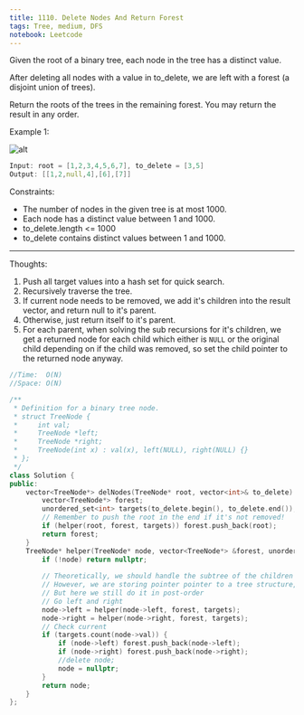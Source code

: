 ```yaml
---
title: 1110. Delete Nodes And Return Forest
tags: Tree, medium, DFS
notebook: Leetcode
---
```


Given the root of a binary tree, each node in the tree has a distinct value.

After deleting all nodes with a value in to_delete, we are left with a forest (a disjoint union of trees).

Return the roots of the trees in the remaining forest.  You may return the result in any order.

Example 1:

![alt](https://assets.leetcode.com/uploads/2019/07/01/screen-shot-2019-07-01-at-53836-pm.png)

```c++
Input: root = [1,2,3,4,5,6,7], to_delete = [3,5]
Output: [[1,2,null,4],[6],[7]]
```

Constraints:

- The number of nodes in the given tree is at most 1000.
- Each node has a distinct value between 1 and 1000.
- to_delete.length <= 1000
- to_delete contains distinct values between 1 and 1000.

----------
Thoughts:
1. Push all target values into a hash set for quick search.
2. Recursively traverse the tree.
3. If current node needs to be removed, we add it's children into the result vector, and return null to it's parent.
4. Otherwise, just return itself to it's parent.
5. For each parent, when solving the sub recursions for it's children, we get a returned node for each child which either is `NULL` or the original child depending on if the child was removed, so set the child pointer to the returned node anyway.

```c++
//Time:  O(N)
//Space: O(N)

/**
 * Definition for a binary tree node.
 * struct TreeNode {
 *     int val;
 *     TreeNode *left;
 *     TreeNode *right;
 *     TreeNode(int x) : val(x), left(NULL), right(NULL) {}
 * };
 */
class Solution {
public:
    vector<TreeNode*> delNodes(TreeNode* root, vector<int>& to_delete) {
        vector<TreeNode*> forest;
        unordered_set<int> targets(to_delete.begin(), to_delete.end());
        // Remember to push the root in the end if it's not removed! 
        if (helper(root, forest, targets)) forest.push_back(root);
        return forest;
    }
    TreeNode* helper(TreeNode* node, vector<TreeNode*> &forest, unordered_set<int> &targets) {
        if (!node) return nullptr;
        
        // Theoretically, we should handle the subtree of the children before handling the current subtree, because there might be some children need to be removed. 
        // However, we are storing pointer pointer to a tree structure, so we can alway delete children from the tree by the children pointer.
        // But here we still do it in post-order
        // Go left and right
        node->left = helper(node->left, forest, targets);
        node->right = helper(node->right, forest, targets);
        // Check current
        if (targets.count(node->val)) {
            if (node->left) forest.push_back(node->left);
            if (node->right) forest.push_back(node->right);
            //delete node;
            node = nullptr;
        }
        return node;
    }
};
```